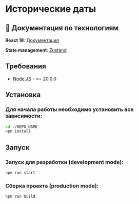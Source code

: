 # Исторические даты

## 📖 Документация по технологиям

**React 18**: [Документация](https://react.dev/)

**State management**: [Zustand](https://zustand.docs.pmnd.rs/getting-started/introduction)

## Требования

- [Node.JS](https://nodejs.org) - >= 20.0.0

## Установка

### Для начала работы необходимо установить все зависимости:

```bash
cd ./REPO_NAME
npm install
```

## Запуск

### Запуск для разработки (development mode):

```bash
npm run start
```

### Сборка проекта (production mode):

```bash
npm run build
```
